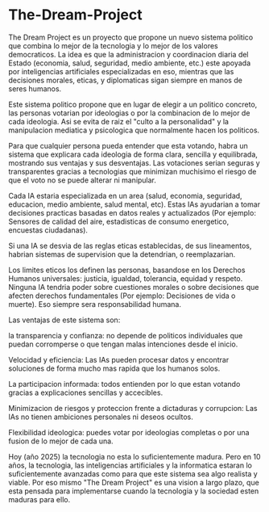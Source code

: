 # The-Dream-Project
The Dream Project es un proyecto que propone un nuevo sistema politico que combina lo mejor de la tecnologia y lo mejor  de los valores democraticos.
La idea es que la administracion y
coordinacion diaria del Estado (economia, salud, seguridad,
medio ambiente, etc.) este apoyada por inteligencias
artificiales especializadas en eso, mientras que las decisiones 
morales, eticas, y diplomaticas sigan siempre en manos de seres
humanos.

Este sistema politico propone que en lugar de elegir a un 
politico concreto, las personas votarian por ideologias o
por la combinacion de lo mejor de cada ideologia. Asi se evita
de raiz el "culto a la personalidad" y la manipulacion mediatica
y psicologica que normalmente hacen los politicos.

Para que cualquier persona pueda entender que esta votando, habra
un sistema que explicara cada ideologia de forma clara, sencilla y
equilibrada, mostrando sus ventajas y sus desventajas. Las votaciones
serian seguras y transparentes gracias a tecnologias que minimizan muchisimo el
riesgo de que el voto no se puede alterar ni manipular.

Cada IA estaria especializada en un area (salud, economia, seguridad,
educacion, medio ambiente, salud mental, etc). Estas IAs
ayudarian a tomar decisiones practicas basadas en datos reales
y actualizados (Por ejemplo: Sensores de calidad del aire, estadisticas de
consumo energetico, encuestas ciudadanas).

Si una IA se desvia de las reglas eticas establecidas, de sus lineamentos,
habrian sistemas de supervision que la detendrian, o reemplazarian.

Los limites eticos los definen las personas, basandose en los
Derechos Humanos universales: justicia, igualdad, tolerancia,
equidad y respeto.
Ninguna IA tendria poder sobre cuestiones morales o sobre decisiones
que afecten derechos fundamentales (Por ejemplo: Decisiones de vida
o muerte). Eso siempre sera responsabilidad humana.

Las ventajas de este sistema son:

la transparencia y confianza: no depende de politicos individuales
que puedan corromperse o que tengan malas intenciones desde el inicio.

Velocidad y eficiencia: Las IAs pueden procesar datos y encontrar
soluciones de forma mucho mas rapida que los humanos solos.

La participacion informada: todos entienden por lo que estan votando
gracias a explicaciones sencillas y accecibles.

Minimizacion de riesgos y proteccion frente a dictaduras y corrupcion:
Las IAs no tienen ambiciones personales ni deseos ocultos.

Flexibilidad ideologica: puedes votar por ideologias completas o
por una fusion de lo mejor de cada una.

Hoy (año 2025) la tecnologia no esta lo suficientemente madura.
Pero en 10 años, la tecnologia, las inteligencias artificiales y la informatica
estaran lo suficientemente avanzadas como para que este sistema sea algo
realista y viable. Por eso mismo "The Dream Project" es una vision a largo
plazo, que esta pensada para implementarse cuando la tecnologia y la sociedad
esten maduras para ello.
